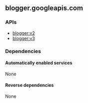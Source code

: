 ## blogger.googleapis.com

### APIs

* [ blogger:v2 ]( https://blogger.googleapis.com/$discovery/rest?version=v2 )
* [ blogger:v3 ]( https://blogger.googleapis.com/$discovery/rest?version=v3 )

### Dependencies

#### Automatically enabled services

None

#### Reverse dependencies

None
